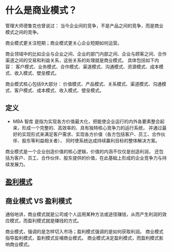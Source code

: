 # 什么是商业模式？

管理大师德鲁克也曾说过：
当今企业间的竞争，不是产品之间的竞争，而是商业模式之间的竞争。

商业模式更关注短期；商业模式更关心企业短期如何运营。

商业领域中的比如企业与企业之间、企业的部门内部之间、企业与顾客之间、合作渠道之间的交易和利益关系，这些关系的处理就是商业模式。
具体包括如下内容：
客户模式、业务模式、合作模式、渠道模式、沟通模式、资源模式、成本模式、收入模式、壁垒模式。

商业模式核心包括9大部分：
价值模式、产品模式、关系模式、渠道模式、沟通模式、客户模式、成本模式、收入模式、壁垒模式。

## 定义

* MBA 智库
是指为实现各方价值最大化，把能使企业运行的内外各要素整合起来，形成一个完整的、高效率的、具有独特核心竞争力的运行系统，
并通过最好的实现形式来满足客户需求、实现各方价值（各方包括客户、员工、合作伙伴、股东等利益相关者），
同时使系统达成持续赢利目标的整体解决方案。

商业模式是一个企业创造价值的核心逻辑，价值的内涵不仅仅是创造利润，
还包括为客户、员工、合作伙伴、股东提供的价值，在此基础上形成的企业竞争力与持续发展力。

## [盈利模式](ProfitModel.md)

## 商业模式 VS 盈利模式

通俗地讲，商业模式就是公司或个人运用某种方法或途径赚钱，从而产生利润的效应模式，而盈利模式就是赚钱的方式。

商业模式，强调的是怎样切入市场；盈利模式强调的是如何获取利润。
商业模式指导盈利模式，盈利模式反哺商业模式。
商业模式决定盈利模式，而盈利模式影响商业模式。